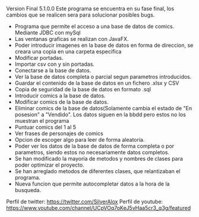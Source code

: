 Version Final 5.1.0.0 Este programa se encuentra en su fase final, los cambios que se realicen sera para solucionar posibles bugs.
 - Programa que permite el acceso a una base de datos de comics. Mediante JDBC con mySql
 - Las ventanas graficas se realizan con JavaFX.
 - Poder introducir imagenes en la base de datos en forma de direccion, se creara una copia en una carpeta especifica
 - Modificar portadas. 
 - Importar csv con y sin portadas.
 - Conectarse a la base de datos.
 - Ver la base de datos completa o parcial segun parametros introducidos.
 - Guardar el contenido de la base de datos en un fichero .xlsx y CSV
 - Copia de seguridad de la base de datos en formato .sql
 - Introducir comics a la base de datos.
 - Modificar comics de la base de datos.
 - Eliminar comics de la base de datos(Solamente cambia el estado de "En posesion" a "Vendido". Los datos siguen en la bbdd pero estos no los muestran el programa
 - Puntuar comics del 1 al 5
 - Ver frases de personajes de comics
 - Opcion de escoger algo para leer de forma aleatoria.
 - Poder ver los datos de la base de datos de forma completa o por parametros, siendo estos no necesariamente datos completos.
 - Se han modificado la mayoria de metodos y nombres de clases para poder optimizar el proyecto.
 - Se han arreglado metodos de diferentes clases, que relantizaban el programa.
 - Nueva funcion que permite autocompletar datos a la hora de la busqueda.

Perfil de twitter: https://twitter.com/SilverAlox
Perfil de youtube: https://www.youtube.com/channel/UCpVOq7oKeJ5vHaa5cr3_q3g/featured
